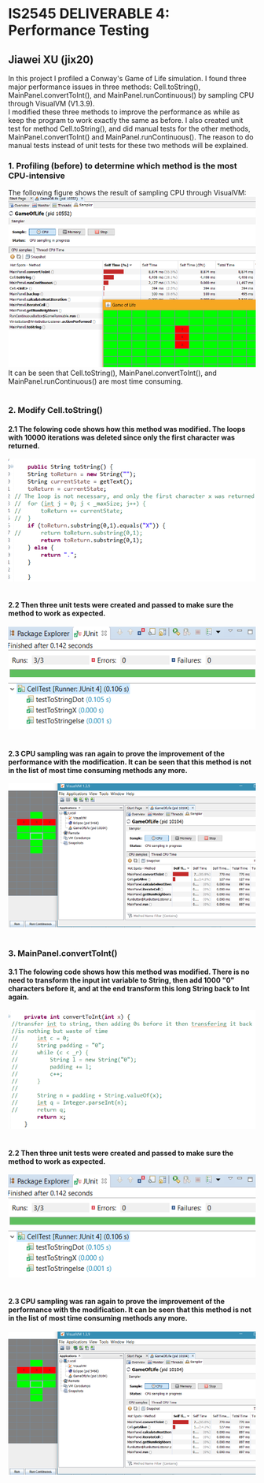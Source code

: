 
# IS2545 DELIVERABLE 4: Performance Testing 
## Jiawei XU (jix20)

In this project I profiled a Conway's Game of Life simulation. I found three major performance issues in three methods: Cell.toString(), MainPanel.convertToInt(), and MainPanel.runContinuous() by sampling CPU through VisualVM (V1.3.9). </br>
I modified these three methods to improve the performance as while as keep the program to work exactly the same as before. I also created unit test for method Cell.toString(), and did manual tests for the other methods, MainPanel.convertToInt() and MainPanel.runContinuous(). The reason to do manual tests instead of unit tests for these two methods will be explained.</br>

### 1.  Profiling (before) to determine which method is the most CPU-intensive</br>
The following figure shows the result of sampling CPU through VisualVM:</br>
![Profilingbefore](https://github.com/jiaweixu/SlowLifeGUI/blob/master/material/Time_Before_Mod.png "Profiling before")
</br>
It can be seen that  Cell.toString(), MainPanel.convertToInt(), and MainPanel.runContinuous() are most time consuming.</br></br>


### 2. Modify Cell.toString()</br>
#### 2.1 The folowing code shows how this method was modified. The loops with 10000 iterations was deleted since only the first character was returned.
![CodeM1](https://github.com/jiaweixu/SlowLifeGUI/blob/master/material/Code_M1.png "Code M1")</br></br>
#### 2.2 Then three unit tests were created and passed to make sure the method to work as expected. 
![TestM1](https://github.com/jiaweixu/SlowLifeGUI/blob/master/material/TestM1.png "Test M1")</br></br>
#### 2.3 CPU sampling was ran again to prove the improvement of the performance with the modification. It can be seen that this method is not in the list of most time consuming methods any more.
![TimeAfterM1](https://github.com/jiaweixu/SlowLifeGUI/blob/master/material/Time_After_M1.png "Time After M1")</br></br>


### 3. MainPanel.convertToInt()</br>
#### 3.1 The folowing code shows how this method was modified. There is no need to transform the input int variable to String, then add 1000 "0" characters before it, and at the end transform this long String back to Int again.
![CodeM2](https://github.com/jiaweixu/SlowLifeGUI/blob/master/material/Code_M2.png "Code M2")</br></br>

#### 2.2 Then three unit tests were created and passed to make sure the method to work as expected. 
![TestM1](https://github.com/jiaweixu/SlowLifeGUI/blob/master/material/TestM1.png "Test M1")</br></br>

#### 2.3 CPU sampling was ran again to prove the improvement of the performance with the modification. It can be seen that this method is not in the list of most time consuming methods any more.
![TimeAfterM1](https://github.com/jiaweixu/SlowLifeGUI/blob/master/material/Time_After_M1.png "Time After M1")</br></br>

